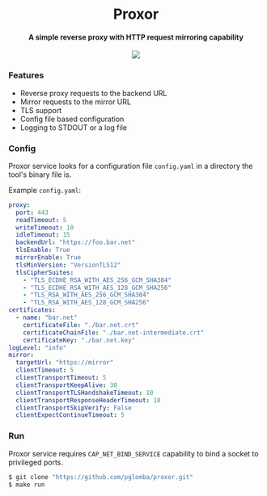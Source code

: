 <h1 align="center">
  <br>
  Proxor
  <br>
</h1>

<h4 align="center">A simple reverse proxy with HTTP request mirroring capability</h4>

<p align="center">
	<a href="https://github.com/pglomba/proxor/actions/workflows/ci.yaml"><img src="https://github.com/pglomba/proxor/actions/workflows/ci.yaml/badge.svg"></a>
</p>

### Features
* Reverse proxy requests to the backend URL
* Mirror requests to the mirror URL
* TLS support
* Config file based configuration
* Logging to STDOUT or a log file

### Config
Proxor service looks for a configuration file `config.yaml` in a directory the tool's binary file is. 

Example `config.yaml`:
```yaml
proxy:
  port: 443
  readTimeout: 5
  writeTimeout: 10
  idleTimeout: 15
  backendUrl: "https://foo.bar.net"
  tlsEnable: True
  mirrorEnable: True
  tlsMinVersion: "VersionTLS12"
  tlsCipherSuites:
    - "TLS_ECDHE_RSA_WITH_AES_256_GCM_SHA384"
    - "TLS_ECDHE_RSA_WITH_AES_128_GCM_SHA256"
    - "TLS_RSA_WITH_AES_256_GCM_SHA384"
    - "TLS_RSA_WITH_AES_128_GCM_SHA256"
certificates:
  - name: "bar.net"
    certificateFile: "./bar.net.crt"
    certificateChainFile: "./bar.net-intermediate.crt"
    certificateKey: "./bar.net.key"
logLevel: "info"
mirror:
  targetUrl: "https://mirror"
  clientTimeout: 5
  clientTransportTimeout: 5
  clientTransportKeepAlive: 30
  clientTransportTLSHandshakeTimeout: 10
  clientTransportResponseHeaderTimeout: 10
  clientTransportSkipVerify: False
  clientExpectContinueTimeout: 5
```
### Run
Proxor service requires `CAP_NET_BIND_SERVICE` capability to bind a socket to privileged ports.
```bash
$ git clone "https://github.com/pglomba/proxor.git"
$ make run
```


